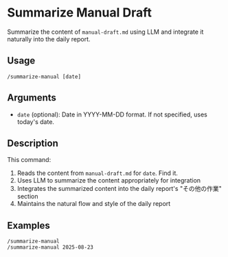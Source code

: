 # Summarize Manual Draft

Summarize the content of `manual-draft.md` using LLM and integrate it naturally into the daily report.

## Usage

```
/summarize-manual [date]
```

## Arguments

- `date` (optional): Date in YYYY-MM-DD format. If not specified, uses today's date.

## Description

This command:

1. Reads the content from `manual-draft.md` for `date`. Find it.
2. Uses LLM to summarize the content appropriately for integration
3. Integrates the summarized content into the daily report's "その他の作業" section
4. Maintains the natural flow and style of the daily report

## Examples

```
/summarize-manual
/summarize-manual 2025-08-23
```

